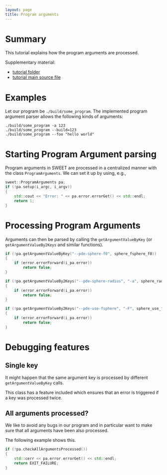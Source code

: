 ```yaml
---
layout: page
title: Program arguments
---
```


# Summary #

This tutorial explains how the program arguments are processed.

Supplementary material:
 * [tutorial folder](https://github.com/schreiberx/sweet/tree/master/tutorials/classDict/programArguments)
 * [tutorial main source file](https://github.com/schreiberx/sweet/blob/master/src/programs/tutorial_classDict_programArguments.cpp)


# Examples

Let our program be ```./build/some_program```.
The implemented program argument parser allows the following kinds of arguments:

```
./build/some_program -a 123
./build/some_program --build=123
./build/some_program --foo "hello world"
```


# Starting Program Argument parsing

Program arguments in SWEET are processed in a centralized manner with the class ```ProgramArguments```.
We can set it up by using, e.g.,

```c++
sweet::ProgramArguments pa;
if (!pa.setup(i_argc, i_argv))
{
	std::cout << "Error: " << pa.error.errorGet() << std::endl;
	return 1;
}
```


# Processing Program Arguments

Arguments can then be parsed by calling the ```getArgumentValueByKey``` (or ```getArgumentValueBy2Keys``` and similar functions).

```c++
if (!pa.getArgumentValueByKey("--pde-sphere-f0", sphere_fsphere_f0))
{
	if (error.errorForward(i_pa.error))
		return false;
}

if (!pa.getArgumentValueBy2Keys("--pde-sphere-radius", "-a", sphere_radius))
{
	if (error.errorForward(i_pa.error))
		return false;
}

if (!pa.getArgumentValueBy2Keys("--pde-use-fsphere", "-F", sphere_use_fsphere))
{
	if (error.errorForward(i_pa.error))
		return false;
}
```


# Debugging features

## Single key

It might happen that the same argument key is processed by different ```getArgumentValueByKey``` calls.

This class has a feature included which ensures that an error is triggered if a key was processed twice.

## All arguments processed?

We like to avoid any bugs in our program and in particular want to make sure that all arguments have been also processed.

The following example shows this.


```c++
if (!pa.checkAllArgumentsProcessed())
{
	std::cerr << pa.error.errorGet() << std::endl;
	return EXIT_FAILURE;
}
```